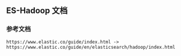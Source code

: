 ## ES-Hadoop 文档
### 参考文档
    https://www.elastic.co/guide/index.html -> https://www.elastic.co/guide/en/elasticsearch/hadoop/index.html